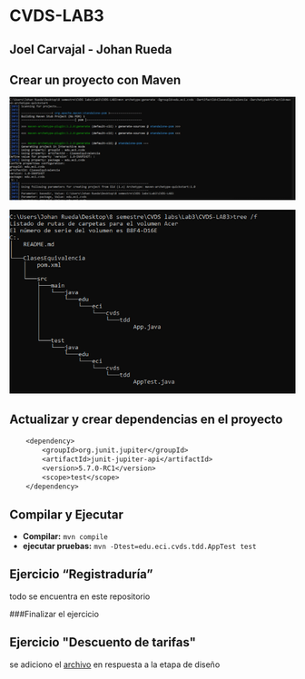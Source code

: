 # CVDS-LAB3
## Joel Carvajal - Johan Rueda
## Crear un proyecto con Maven
![](https://github.com/johanrueda/CVDS-LAB3/blob/master/Imagenes/primera.PNG)

![](https://github.com/johanrueda/CVDS-LAB3/blob/master/Imagenes/segunda.PNG)

## Actualizar y crear dependencias en el proyecto
~~~
	<dependency>
		<groupId>org.junit.jupiter</groupId>
		<artifactId>junit-jupiter-api</artifactId>
		<version>5.7.0-RC1</version>
		<scope>test</scope>
	</dependency>
~~~
## Compilar y Ejecutar
 * **Compilar:** ` mvn compile `
 * **ejecutar pruebas:** ` mvn -Dtest=edu.eci.cvds.tdd.AppTest test `

## Ejercicio “Registraduría”
todo se encuentra en este repositorio

###Finalizar el ejercicio

## Ejercicio "Descuento de tarifas"

se adiciono el [archivo](https://github.com/johanrueda/CVDS-LAB3/blob/master/Diseño.pdf) en respuesta a la etapa de diseño

